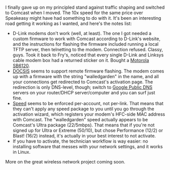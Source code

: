 <!--# set var="title" value="Comcast hacking" -->
<!--# set var="date" value="2010-04-05" -->

<!--# include file="include/top.html" -->

I finally gave up on my principled stand against traffic shaping and switched to Comcast when I moved. The 10x speed for the same price over Speakeasy might have had something to do with it. It's been an interesting road getting it working as I wanted, and here's the notes list:

* D-Link modems don't work (well, at least). The one I got needed a custom firmware to work with Comcast according to D-Link's website, and the instructions for flashing the firmware included running a local TFTP server, then telnetting to the modem. Connection refused. Classy, guys. Took it back to Fry's, noticed that every single D-Link and Linksys cable modem box had a returned sticker on it. Bought a [Motorola SB6120](http://www.amazon.com/Motorola-SB6120-SURFboard-eXtreme-Broadband/dp/B001UI2FPE).
* [DOCSIS](http://en.wikipedia.org/wiki/DOCSIS) seems to support remote firmware flashing. The modem comes up with a firmware with the string "walledgarden" in the name, and all your connections get redirected to Comcast's activation page. The redirection is only DNS-level, though; switch to [Google Public DNS](http://code.google.com/speed/public-dns/) servers on your router/DHCP server/computer and you can surf just fine.
* [Speed](http://www.comcast.com/Corporate/Learn/HighSpeedInternet/speedcomparison.html) seems to be enforced per-account, not per-link. That means that they can't apply any speed package to you until you go through the activation wizard, which registers your modem's HFC-side MAC address with Comcast. The "walledgarden" speed actually appears to be Comcast's Ultra package (22/5mbps). That means that if you're not signed up for Ultra or Extreme (50/10), but chose Performance (12/2) or Blast! (16/2) instead, it's actually in your best interest to not activate.
* If you have to activate, the technician workflow is way easier: no installing software that messes with your network settings, and it works in Linux.

More on the great wireless network project coming soon.

<!--# include file="include/bottom.html" -->
